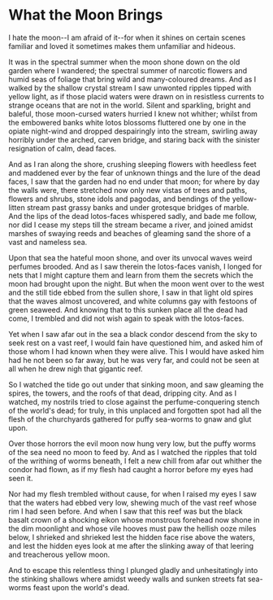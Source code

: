 # What the Moon Brings

I hate the moon--I am afraid of it--for when it shines on certain scenes familiar
and loved it sometimes makes them unfamiliar and hideous.

It was in the spectral summer when the moon shone down on the old garden where
I wandered; the spectral summer of narcotic flowers and humid seas of foliage that bring wild
and many-coloured dreams. And as I walked by the shallow crystal stream I saw unwonted ripples
tipped with yellow light, as if those placid waters were drawn on in resistless currents to
strange oceans that are not in the world. Silent and sparkling, bright and baleful, those moon-cursed
waters hurried I knew not whither; whilst from the embowered banks white lotos blossoms fluttered
one by one in the opiate night-wind and dropped despairingly into the stream, swirling away
horribly under the arched, carven bridge, and staring back with the sinister resignation of
calm, dead faces.

And as I ran along the shore, crushing sleeping flowers with heedless feet
and maddened ever by the fear of unknown things and the lure of the dead faces, I saw that the
garden had no end under that moon; for where by day the walls were, there stretched now only
new vistas of trees and paths, flowers and shrubs, stone idols and pagodas, and bendings of
the yellow-litten stream past grassy banks and under grotesque bridges of marble. And the lips
of the dead lotos-faces whispered sadly, and bade me follow, nor did I cease my steps till the
stream became a river, and joined amidst marshes of swaying reeds and beaches of gleaming sand
the shore of a vast and nameless sea.

Upon that sea the hateful moon shone, and over its unvocal waves weird perfumes
brooded. And as I saw therein the lotos-faces vanish, I longed for nets that I might capture
them and learn from them the secrets which the moon had brought upon the night. But when the
moon went over to the west and the still tide ebbed from the sullen shore, I saw in that light
old spires that the waves almost uncovered, and white columns gay with festoons of green seaweed.
And knowing that to this sunken place all the dead had come, I trembled and did not wish again
to speak with the lotos-faces.

Yet when I saw afar out in the sea a black condor descend from the sky to seek
rest on a vast reef, I would fain have questioned him, and asked him of those whom I had known
when they were alive. This I would have asked him had he not been so far away, but he was very
far, and could not be seen at all when he drew nigh that gigantic reef.

So I watched the tide go out under that sinking moon, and saw gleaming the
spires, the towers, and the roofs of that dead, dripping city. And as I watched, my nostrils
tried to close against the perfume-conquering stench of the world's dead; for truly, in
this unplaced and forgotten spot had all the flesh of the churchyards gathered for puffy sea-worms
to gnaw and glut upon.

Over those horrors the evil moon now hung very low, but the puffy worms of
the sea need no moon to feed by. And as I watched the ripples that told of the writhing of worms
beneath, I felt a new chill from afar out whither the condor had flown, as if my flesh had caught
a horror before my eyes had seen it.

Nor had my flesh trembled without cause, for when I raised my eyes I saw that
the waters had ebbed very low, shewing much of the vast reef whose rim I had seen before. And
when I saw that this reef was but the black basalt crown of a shocking eikon whose monstrous
forehead now shone in the dim moonlight and whose vile hooves must paw the hellish ooze miles
below, I shrieked and shrieked lest the hidden face rise above the waters, and lest the hidden
eyes look at me after the slinking away of that leering and treacherous yellow moon.

And to escape this relentless thing I plunged gladly and unhesitatingly into
the stinking shallows where amidst weedy walls and sunken streets fat sea-worms feast upon the
world's dead. 
